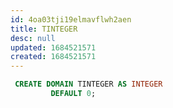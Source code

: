 ```yaml
---
id: 4oa03tji19elmavflwh2aen
title: TINTEGER
desc: null
updated: 1684521571
created: 1684521571
---
```



```sql
 CREATE DOMAIN TINTEGER AS INTEGER
         DEFAULT 0;
```
